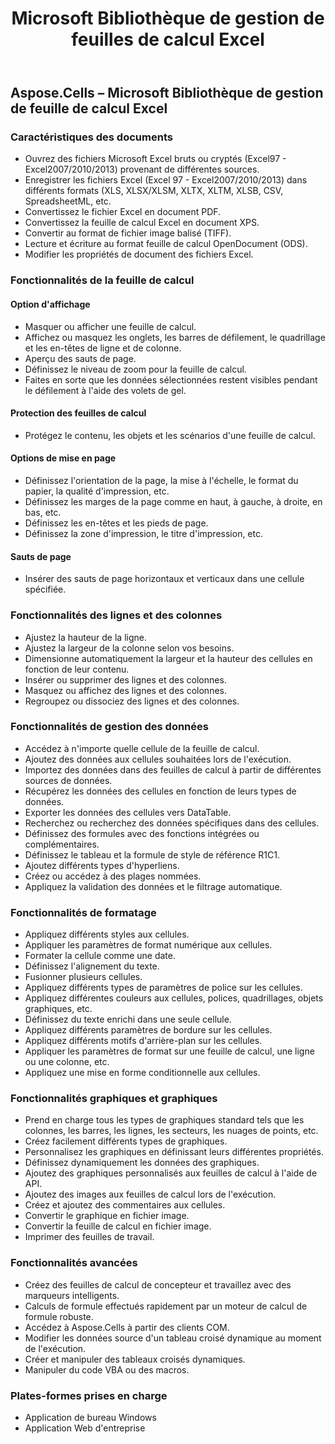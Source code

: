 ﻿---
title: Microsoft Bibliothèque de gestion de feuilles de calcul Excel
type: docs
weight: 20
url: /fr/net/microsoft-excel-spreadsheet-management-library/
---
## **Aspose.Cells – Microsoft Bibliothèque de gestion de feuille de calcul Excel**
### **Caractéristiques des documents**
- Ouvrez des fichiers Microsoft Excel bruts ou cryptés (Excel97 - Excel2007/2010/2013) provenant de différentes sources.
- Enregistrer les fichiers Excel (Excel 97 - Excel2007/2010/2013) dans différents formats (XLS, XLSX/XLSM, XLTX, XLTM, XLSB, CSV, SpreadsheetML, etc.
- Convertissez le fichier Excel en document PDF.
- Convertissez la feuille de calcul Excel en document XPS.
- Convertir au format de fichier image balisé (TIFF).
- Lecture et écriture au format feuille de calcul OpenDocument (ODS).
- Modifier les propriétés de document des fichiers Excel.
### **Fonctionnalités de la feuille de calcul**
#### **Option d'affichage**
- Masquer ou afficher une feuille de calcul.
- Affichez ou masquez les onglets, les barres de défilement, le quadrillage et les en-têtes de ligne et de colonne.
- Aperçu des sauts de page.
- Définissez le niveau de zoom pour la feuille de calcul.
- Faites en sorte que les données sélectionnées restent visibles pendant le défilement à l'aide des volets de gel.
#### **Protection des feuilles de calcul**
- Protégez le contenu, les objets et les scénarios d'une feuille de calcul.
#### **Options de mise en page**
- Définissez l'orientation de la page, la mise à l'échelle, le format du papier, la qualité d'impression, etc.
- Définissez les marges de la page comme en haut, à gauche, à droite, en bas, etc.
- Définissez les en-têtes et les pieds de page.
- Définissez la zone d'impression, le titre d'impression, etc.
#### **Sauts de page**
- Insérer des sauts de page horizontaux et verticaux dans une cellule spécifiée.
### **Fonctionnalités des lignes et des colonnes**
- Ajustez la hauteur de la ligne.
- Ajustez la largeur de la colonne selon vos besoins.
- Dimensionne automatiquement la largeur et la hauteur des cellules en fonction de leur contenu.
- Insérer ou supprimer des lignes et des colonnes.
- Masquez ou affichez des lignes et des colonnes.
- Regroupez ou dissociez des lignes et des colonnes.
### **Fonctionnalités de gestion des données**
- Accédez à n'importe quelle cellule de la feuille de calcul.
- Ajoutez des données aux cellules souhaitées lors de l'exécution.
- Importez des données dans des feuilles de calcul à partir de différentes sources de données.
- Récupérez les données des cellules en fonction de leurs types de données.
- Exporter les données des cellules vers DataTable.
- Recherchez ou recherchez des données spécifiques dans des cellules.
- Définissez des formules avec des fonctions intégrées ou complémentaires.
- Définissez le tableau et la formule de style de référence R1C1.
- Ajoutez différents types d'hyperliens.
- Créez ou accédez à des plages nommées.
- Appliquez la validation des données et le filtrage automatique.
### **Fonctionnalités de formatage**
- Appliquez différents styles aux cellules.
- Appliquer les paramètres de format numérique aux cellules.
- Formater la cellule comme une date.
- Définissez l'alignement du texte.
- Fusionner plusieurs cellules.
- Appliquez différents types de paramètres de police sur les cellules.
- Appliquez différentes couleurs aux cellules, polices, quadrillages, objets graphiques, etc.
- Définissez du texte enrichi dans une seule cellule.
- Appliquez différents paramètres de bordure sur les cellules.
- Appliquez différents motifs d'arrière-plan sur les cellules.
- Appliquer les paramètres de format sur une feuille de calcul, une ligne ou une colonne, etc.
- Appliquez une mise en forme conditionnelle aux cellules.
### **Fonctionnalités graphiques et graphiques**
- Prend en charge tous les types de graphiques standard tels que les colonnes, les barres, les lignes, les secteurs, les nuages de points, etc.
- Créez facilement différents types de graphiques.
- Personnalisez les graphiques en définissant leurs différentes propriétés.
- Définissez dynamiquement les données des graphiques.
- Ajoutez des graphiques personnalisés aux feuilles de calcul à l'aide de API.
- Ajoutez des images aux feuilles de calcul lors de l'exécution.
- Créez et ajoutez des commentaires aux cellules.
- Convertir le graphique en fichier image.
- Convertir la feuille de calcul en fichier image.
- Imprimer des feuilles de travail.
### **Fonctionnalités avancées**
- Créez des feuilles de calcul de concepteur et travaillez avec des marqueurs intelligents.
- Calculs de formule effectués rapidement par un moteur de calcul de formule robuste.
- Accédez à Aspose.Cells à partir des clients COM.
- Modifier les données source d'un tableau croisé dynamique au moment de l'exécution.
- Créer et manipuler des tableaux croisés dynamiques.
- Manipuler du code VBA ou des macros.
### **Plates-formes prises en charge**
- Application de bureau Windows
- Application Web d'entreprise
